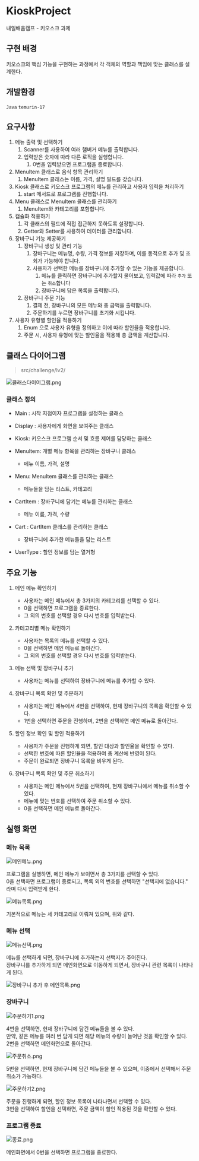 # KioskProject
내일배움캠프 - 키오스크 과제

## 구현 배경

키오스크의 핵심 기능을 구현하는 과정에서 각 객체의 역할과 책임에 맞는 클래스를 설계한다.

## 개발환경

`Java` `temurin-17`

## 요구사항
1. 메뉴 출력 및 선택하기
   1. Scanner를 사용하여 여러 햄버거 메뉴를 출력합니다.
   2. 입력받은 숫자에 따라 다른 로직을 실행합니다.
      1. 0번을 입력받으면 프로그램을 종료합니다.
2. MenuItem 클래스로 음식 항목 관리하기
   1. MenuItem 클래스는 이름, 가격, 설명 필드를 갖습니다.
3. Kiosk 클래스로 키오스크 프로그램의 메뉴를 관리하고 사용자 입력을 처리하기
   1. start 메서드로 프로그램를 진행합니다.
4. Menu 클래스로 MenuItem 클래스를 관리하기
   1. MenuItem와 카테고리를 포함합니다.
5. 캡슐화 적용하기
   1. 각 클래스의 필드에 직접 접근하지 못하도록 설정합니다.
   2. Getter와 Setter를 사용하여 데이터를 관리합니다.
6. 장바구니 기능 제공하기
   1. 장바구니 생성 및 관리 기능
      1. 장바구니는 메뉴명, 수량, 가격 정보를 저장하며, 이를 동적으로 추가 및 조회가 가능해야 합니다.
      2. 사용자가 선택한 메뉴를 장바구니에 추가할 수 있는 기능을 제공합니다.
         1. 메뉴를 클릭하면 장바구니에 추가할지 물어보고, 입력값에 따라 `추가` 또는 `취소`합니다
         2. 장바구니에 담은 목록을 출력합니다.
   2. 장바구니 주문 기능
      1. 결제 전, 장바구니의 모든 메뉴와 총 금액을 출력합니다.
      2. 주문하기를 누르면 장바구니를 초기화 시킵니다.
7. 사용자 유형별 할인율 적용하기
   1. Enum 으로 사용자 유형을 정의하고 이에 따라 할인율을 적용합니다.
   2. 주문 시, 사용자 유형에 맞는 할인율을 적용해 총 금액을 계산합니다.

## 클래스 다이어그램

> src/challenge/lv2/

![클래스다이어그램.png](readme/%ED%81%B4%EB%9E%98%EC%8A%A4%EB%8B%A4%EC%9D%B4%EC%96%B4%EA%B7%B8%EB%9E%A8.png)

### 클래스 정의

- Main : 시작 지점이자 프로그램을 설정하는 클래스


- Display : 사용자에게 화면을 보여주는 클래스


- Kiosk: 키오스크 프로그램 순서 및 흐름 제어를 담당하는 클래스


- MenuItem: 개별 메뉴 항목을 관리하는 장바구니 클래스
   - 메뉴 이름, 가격, 설명


- Menu: MenuItem 클래스를 관리하는 클래스
   - 메뉴들을 담는 리스트, 카테고리


- CartItem : 장바구니에 담기는 메뉴를 관리하는 클래스
  - 메뉴 이름, 가격, 수량


- Cart : CartItem 클래스를 관리하는 클래스 
  - 장바구니에 추가한 메뉴들을 담는 리스트


- UserType : 할인 정보를 담는 열거형


## 주요 기능

1. 메인 메뉴 확인하기
   - 사용자는 메인 메뉴에서 총 3가지의 카테고리를 선택할 수 있다.
   - 0을 선택하면 프로그램을 종료한다.
   - 그 외의 번호를 선택할 경우 다시 번호를 입력받는다.


2. 카테고리별 메뉴 확인하기
   - 사용자는 목록의 메뉴를 선택할 수 있다.
   - 0을 선택하면 메인 메뉴로 돌아간다.
   - 그 외의 번호를 선택할 경우 다시 번호를 입력받는다.


3. 메뉴 선택 및 장바구니 추가
   - 사용자는 메뉴를 선택하여 장바구니에 메뉴를 추가할 수 있다.


4. 장바구니 목록 확인 및 주문하기
   - 사용자는 메인 메뉴에서 4번을 선택하여, 현재 장바구니의 목록을 확인할 수 있다.
   - 1번을 선택하면 주문을 진행하며, 2번을 선택하면 메인 메뉴로 돌아간다.


5. 할인 정보 확인 및 할인 적용하기
   - 사용자가 주문을 진행하게 되면, 할인 대상과 할인율을 확인할 수 있다.
   - 선택한 번호에 따른 할인율을 적용하여 총 계산에 반영이 된다.
   - 주문이 완료되면 장바구니 목록을 비우게 된다.


6. 장바구니 목록 확인 및 주문 취소하기
   - 사용자는 메인 메뉴에서 5번을 선택하여, 현재 장바구니에서 메뉴를 취소할 수 있다.
   - 메뉴에 맞는 번호를 선택하여 주문 취소할 수 있다.
   - 0을 선택하면 메인 메뉴로 돌아간다.

## 실행 화면
### 메뉴 목록

![메인메뉴.png](readme/%EB%A9%94%EC%9D%B8%EB%A9%94%EB%89%B4.png)

프로그램을 실행하면, 메인 메뉴가 보이면서 총 3가지를 선택할 수 있다.<br/>
0을 선택하면 프로그램이 종료되고, 목록 외의 번호를 선택하면 "선택지에 없습니다." 라며 다시 입력받게 한다.

![메뉴목록.png](readme/%EB%A9%94%EB%89%B4%EB%AA%A9%EB%A1%9D.png)

기본적으로 메뉴는 세 카테고리로 이뤄져 있으며, 위와 같다.

### 메뉴 선택

![메뉴선택.png](readme/%EB%A9%94%EB%89%B4%EC%84%A0%ED%83%9D.png)

메뉴를 선택하게 되면, 장바구니에 추가하는지 선택지가 주어진다.<br>
장바구니를 추가하게 되면 메인화면으로 이동하게 되면서, 장바구니 관련 목록이 나타나게 된다.

![장바구니 추가 후 메인목록.png](readme/%EC%9E%A5%EB%B0%94%EA%B5%AC%EB%8B%88%20%EC%B6%94%EA%B0%80%20%ED%9B%84%20%EB%A9%94%EC%9D%B8%EB%AA%A9%EB%A1%9D.png)

### 장바구니

![주문하기1.png](readme/%EC%A3%BC%EB%AC%B8%ED%95%98%EA%B8%B01.png)

4번을 선택하면, 현재 장바구니에 담긴 메뉴들을 볼 수 있다.<br>
만약, 같은 메뉴를 여러 번 담게 되면 해당 메뉴의 수량이 늘어난 것을 확인할 수 있다.<br>
2번을 선택하면 메인화면으로 돌아간다.

![주문취소.png](readme/%EC%A3%BC%EB%AC%B8%EC%B7%A8%EC%86%8C.png)

5번을 선택하면, 현재 장바구니에 담긴 메뉴들을 볼 수 있으며, 이중에서 선택해서 주문 취소가 가능하다.<br>

![주문하기2.png](readme/%EC%A3%BC%EB%AC%B8%ED%95%98%EA%B8%B02.png)

주문을 진행하게 되면, 할인 정보 목록이 나타나면서 선택할 수 있다.<br>
3번을 선택하여 할인을 선택하면, 주문 금액이 할인 적용된 것을 확인할 수 있다.

### 프로그램 종료

![종료.png](readme/%EC%A2%85%EB%A3%8C.png)

메인화면에서 0번을 선택하면 프로그램을 종료한다.